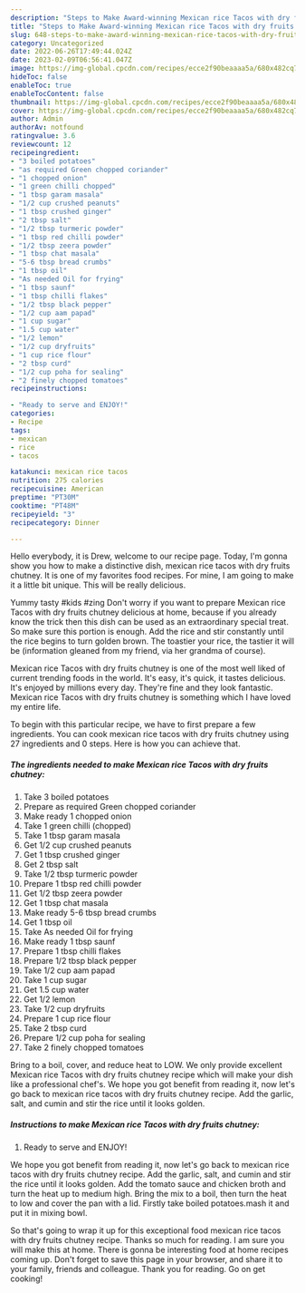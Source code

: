 ```yaml
---
description: "Steps to Make Award-winning Mexican rice Tacos with dry fruits chutney"
title: "Steps to Make Award-winning Mexican rice Tacos with dry fruits chutney"
slug: 648-steps-to-make-award-winning-mexican-rice-tacos-with-dry-fruits-chutney
category: Uncategorized
date: 2022-06-26T17:49:44.024Z
date: 2023-02-09T06:56:41.047Z
image: https://img-global.cpcdn.com/recipes/ecce2f90beaaaa5a/680x482cq70/mexican-rice-tacos-with-dry-fruits-chutney-recipe-main-photo.jpg
hideToc: false
enableToc: true
enableTocContent: false
thumbnail: https://img-global.cpcdn.com/recipes/ecce2f90beaaaa5a/680x482cq70/mexican-rice-tacos-with-dry-fruits-chutney-recipe-main-photo.jpg
cover: https://img-global.cpcdn.com/recipes/ecce2f90beaaaa5a/680x482cq70/mexican-rice-tacos-with-dry-fruits-chutney-recipe-main-photo.jpg
author: Admin
authorAv: notfound
ratingvalue: 3.6
reviewcount: 12
recipeingredient:
- "3 boiled potatoes"
- "as required Green chopped coriander"
- "1 chopped onion"
- "1 green chilli chopped"
- "1 tbsp garam masala"
- "1/2 cup crushed peanuts"
- "1 tbsp crushed ginger"
- "2 tbsp salt"
- "1/2 tbsp turmeric powder"
- "1 tbsp red chilli powder"
- "1/2 tbsp zeera powder"
- "1 tbsp chat masala"
- "5-6 tbsp bread crumbs"
- "1 tbsp oil"
- "As needed Oil for frying"
- "1 tbsp saunf"
- "1 tbsp chilli flakes"
- "1/2 tbsp black pepper"
- "1/2 cup aam papad"
- "1 cup sugar"
- "1.5 cup water"
- "1/2 lemon"
- "1/2 cup dryfruits"
- "1 cup rice flour"
- "2 tbsp curd"
- "1/2 cup poha for sealing"
- "2 finely chopped tomatoes"
recipeinstructions:

- "Ready to serve and ENJOY!"
categories:
- Recipe
tags:
- mexican
- rice
- tacos

katakunci: mexican rice tacos 
nutrition: 275 calories
recipecuisine: American
preptime: "PT30M"
cooktime: "PT48M"
recipeyield: "3"
recipecategory: Dinner

---
```



Hello everybody, it is Drew, welcome to our recipe page. Today, I'm gonna show you how to make a distinctive dish, mexican rice tacos with dry fruits chutney. It is one of my favorites food recipes. For mine, I am going to make it a little bit unique. This will be really delicious.

Yummy tasty #kids #zing Don&#39;t worry if you want to prepare Mexican rice Tacos with dry fruits chutney delicious at home, because if you already know the trick then this dish can be used as an extraordinary special treat. So make sure this portion is enough. Add the rice and stir constantly until the rice begins to turn golden brown. The toastier your rice, the tastier it will be (information gleaned from my friend, via her grandma of course).

Mexican rice Tacos with dry fruits chutney is one of the most well liked of current trending foods in the world. It's easy, it's quick, it tastes delicious. It's enjoyed by millions every day. They're fine and they look fantastic. Mexican rice Tacos with dry fruits chutney is something which I have loved my entire life.


To begin with this particular recipe, we have to first prepare a few ingredients. You can cook mexican rice tacos with dry fruits chutney using 27 ingredients and 0 steps. Here is how you can achieve that.

<!--inarticleads1-->

##### The ingredients needed to make Mexican rice Tacos with dry fruits chutney:

1. Take 3 boiled potatoes
1. Prepare as required Green chopped coriander
1. Make ready 1 chopped onion
1. Take 1 green chilli (chopped)
1. Take 1 tbsp garam masala
1. Get 1/2 cup crushed peanuts
1. Get 1 tbsp crushed ginger
1. Get 2 tbsp salt
1. Take 1/2 tbsp turmeric powder
1. Prepare 1 tbsp red chilli powder
1. Get 1/2 tbsp zeera powder
1. Get 1 tbsp chat masala
1. Make ready 5-6 tbsp bread crumbs
1. Get 1 tbsp oil
1. Take As needed Oil for frying
1. Make ready 1 tbsp saunf
1. Prepare 1 tbsp chilli flakes
1. Prepare 1/2 tbsp black pepper
1. Take 1/2 cup aam papad
1. Take 1 cup sugar
1. Get 1.5 cup water
1. Get 1/2 lemon
1. Take 1/2 cup dryfruits
1. Prepare 1 cup rice flour
1. Take 2 tbsp curd
1. Prepare 1/2 cup poha for sealing
1. Take 2 finely chopped tomatoes


Bring to a boil, cover, and reduce heat to LOW. We only provide excellent Mexican rice Tacos with dry fruits chutney recipe which will make your dish like a professional chef&#39;s. We hope you got benefit from reading it, now let&#39;s go back to mexican rice tacos with dry fruits chutney recipe. Add the garlic, salt, and cumin and stir the rice until it looks golden. 

<!--inarticleads2-->

##### Instructions to make Mexican rice Tacos with dry fruits chutney:


1. Ready to serve and ENJOY!

We hope you got benefit from reading it, now let&#39;s go back to mexican rice tacos with dry fruits chutney recipe. Add the garlic, salt, and cumin and stir the rice until it looks golden. Add the tomato sauce and chicken broth and turn the heat up to medium high. Bring the mix to a boil, then turn the heat to low and cover the pan with a lid. Firstly take boiled potatoes.mash it and put it in mixing bowl. 

So that's going to wrap it up for this exceptional food mexican rice tacos with dry fruits chutney recipe. Thanks so much for reading. I am sure you will make this at home. There is gonna be interesting food at home recipes coming up. Don't forget to save this page in your browser, and share it to your family, friends and colleague. Thank you for reading. Go on get cooking!
